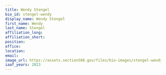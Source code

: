 ```yaml
---
title: Wendy Stengel
bio_id: stengel-wendy
display_name: Wendy Stengel
first_name: Wendy
last_name: Stengel
affiliation_long: 
affiliation_short: 
position: 
office: 
location: 
email: 
image_url: https://assets.section508.gov/files/bio-images/stengel-wendy.jpg
iaaf_years: 2023
---
```

